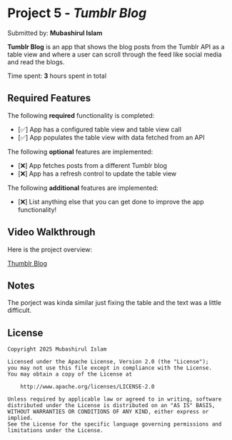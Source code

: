 # Project 5 - *Tumblr Blog*

Submitted by: **Mubashirul Islam**

**Tumblr Blog** is an app that shows the blog posts from the Tumblr API as a table view and where a user can scroll through the feed like social media and read the blogs. 

Time spent: **3** hours spent in total

## Required Features

The following **required** functionality is completed:

- [✅] App has a configured table view and table view call
- [✅] App populates the table view with data fetched from an API


The following **optional** features are implemented:

- [❌] App fetches posts from a different Tumblr blog
- [❌] App has a refresh control to update the table view

The following **additional** features are implemented:

- [❌] List anything else that you can get done to improve the app functionality!

## Video Walkthrough

Here is the project overview: 

[Thumblr Blog](https://drive.google.com/file/d/1Fb1iEcv4v98OyYXa9jhXj9NnMcoqevO9/view?usp=sharing)

## Notes

The porject was kinda similar just fixing the table and the text was a little difficult.

## License

    Copyright 2025 Mubashirul Islam

    Licensed under the Apache License, Version 2.0 (the "License");
    you may not use this file except in compliance with the License.
    You may obtain a copy of the License at

        http://www.apache.org/licenses/LICENSE-2.0

    Unless required by applicable law or agreed to in writing, software
    distributed under the License is distributed on an "AS IS" BASIS,
    WITHOUT WARRANTIES OR CONDITIONS OF ANY KIND, either express or implied.
    See the License for the specific language governing permissions and
    limitations under the License.
